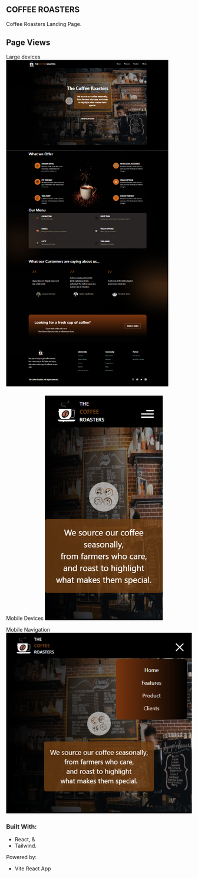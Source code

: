 ## COFFEE ROASTERS

Coffee Roasters Landing Page.

## Page Views

Large devices
![Large devices](./src/assets/coffee-Roasters_fullCapture.png)

Mobile Devices
![Mobile Devices](./src/assets/Coffee-Roasters_mobile-view.png)

Mobile Navigation
![Mobile Navigation](./src/assets/Coffee-Roasters-mobile_nav.png)

### Built With:

- React, &
- Tailwind.

Powered by:

- Vite React App
